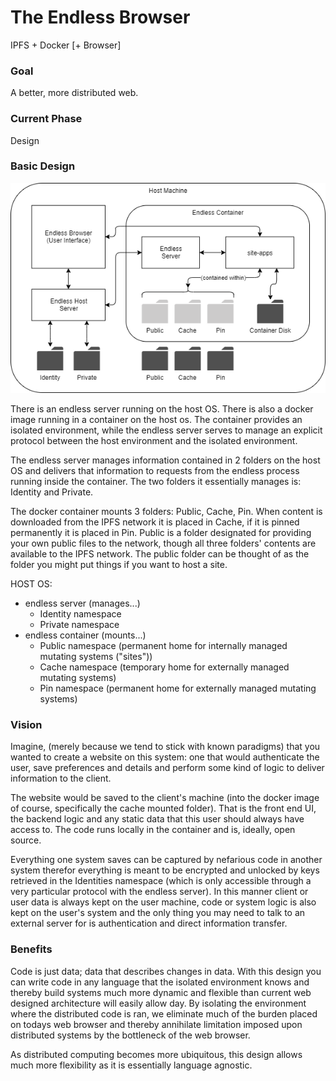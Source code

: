 # The Endless Browser

IPFS + Docker [+ Browser]

### Goal

A better, more distributed web.

### Current Phase

Design

### Basic Design

![Highest Level Diagram](/assets/images/basic_design.png)

There is an endless server running on the host OS. There is also a docker image running in a container on the host os. The container provides an isolated environment, while the endless server serves to manage an explicit protocol between the host environment and the isolated environment.

The endless server manages information contained in 2 folders on the host OS and delivers that information to requests from the endless process running inside the container. The two folders it essentially manages is: Identity and Private.

The docker container mounts 3 folders: Public, Cache, Pin. When content is downloaded from the IPFS network it is placed in Cache, if it is pinned permanently it is placed in Pin. Public is a folder designated for providing your own public files to the network, though all three folders' contents are available to the IPFS network. The public folder can be thought of as the folder you might put things if you want to host a site.

HOST OS:
 - endless server (manages...)
   - Identity namespace
   - Private namespace
 - endless container (mounts...)
   - Public namespace (permanent home for internally managed mutating systems ("sites"))
   - Cache namespace (temporary home for externally managed mutating systems)
   - Pin namespace (permanent home for externally managed mutating systems)

### Vision

Imagine, (merely because we tend to stick with known paradigms) that you wanted to create a website on this system: one that would authenticate the user, save preferences and details and perform some kind of logic to deliver information to the client.

The website would be saved to the client's machine (into the docker image of course, specifically the cache mounted folder). That is the front end UI, the backend logic and any static data that this user should always have access to. The code runs locally in the container and is, ideally, open source.

Everything one system saves can be captured by nefarious code in another system therefor everything is meant to be encrypted and unlocked by keys retrieved in the Identities namespace (which is only accessible through a very particular protocol with the endless server). In this manner client or user data is always kept on the user machine, code or system logic is also kept on the user's system and the only thing you may need to talk to an external server for is authentication and direct information transfer.

### Benefits

Code is just data; data that describes changes in data. With this design you can write code in any language that the isolated environment knows and thereby build systems much more dynamic and flexible than current web designed architecture will easily allow day. By isolating the environment where the distributed code is ran, we eliminate much of the burden placed on todays web browser and thereby annihilate limitation imposed upon distributed systems by the bottleneck of the web browser.

As distributed computing becomes more ubiquitous, this design allows much more flexibility as it is essentially language agnostic.
